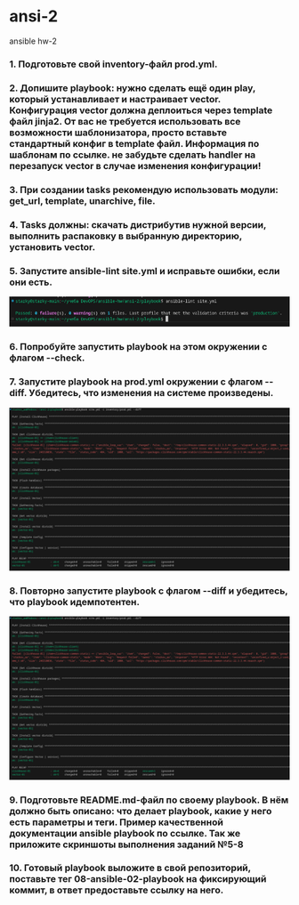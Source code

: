 # ansi-2
ansible hw-2

### 1. Подготовьте свой inventory-файл prod.yml.
### 2. Допишите playbook: нужно сделать ещё один play, который устанавливает и настраивает vector. Конфигурация vector должна деплоиться через template файл jinja2. От вас не требуется использовать все возможности шаблонизатора, просто вставьте стандартный конфиг в template файл. Информация по шаблонам по ссылке. не забудьте сделать handler на перезапуск vector в случае изменения конфигурации!
### 3. При создании tasks рекомендую использовать модули: get_url, template, unarchive, file.
### 4. Tasks должны: скачать дистрибутив нужной версии, выполнить распаковку в выбранную директорию, установить vector.
### 5. Запустите ansible-lint site.yml и исправьте ошибки, если они есть.
![alt text](image.png)
### 6. Попробуйте запустить playbook на этом окружении с флагом --check.
### 7. Запустите playbook на prod.yml окружении с флагом --diff. Убедитесь, что изменения на системе произведены.
![alt text](image-2.png)
### 8. Повторно запустите playbook с флагом --diff и убедитесь, что playbook идемпотентен.
![alt text](image-3.png)
### 9. Подготовьте README.md-файл по своему playbook. В нём должно быть описано: что делает playbook, какие у него есть параметры и теги. Пример качественной документации ansible playbook по ссылке. Так же приложите скриншоты выполнения заданий №5-8

### 10. Готовый playbook выложите в свой репозиторий, поставьте тег 08-ansible-02-playbook на фиксирующий коммит, в ответ предоставьте ссылку на него.


